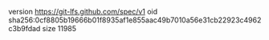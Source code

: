 version https://git-lfs.github.com/spec/v1
oid sha256:0cf8805b19666b01f8935af1e855aac49b7010a56e31cb22923c4962c3b9fdad
size 11985
